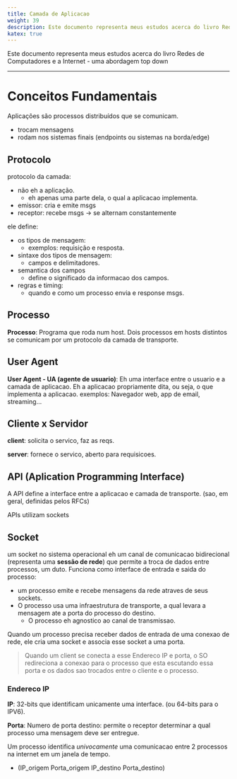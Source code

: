 ```yaml
---
title: Camada de Aplicacao
weight: 39
description: Este documento representa meus estudos acerca do livro Redes de Computadores e a Internet - uma abordagem top down
katex: true
---
```

Este documento representa meus estudos acerca do livro Redes de Computadores e a Internet - uma abordagem top down

---

# Conceitos Fundamentais

Aplicações são processos distribuídos que se comunicam. 
- trocam mensagens
- rodam nos sistemas finais (endpoints ou sistemas na borda/edge)

## Protocolo

protocolo da camada:
- não eh a aplicação.
    - eh apenas uma parte dela, o qual a aplicacao implementa.
- emissor: cria e emite msgs
- receptor: recebe msgs -> se alternam constantemente

ele define:
- os tipos de mensagem:
    - exemplos: requisição e resposta.
- sintaxe dos tipos de mensagem:
    - campos e delimitadores.
- semantica dos campos
    - define o significado da informacao dos campos.
- regras e timing:
    - quando e como um processo envia e response msgs.

## Processo
__Processo__: Programa que roda num host. Dois processos em hosts distintos se comunicam por um protocolo da camada de transporte.

## User Agent
__User Agent - UA (agente de usuario)__: Eh uma interface entre o usuario e a camada de aplicacao. Eh a aplicacao propriamente dita, ou seja, o que implementa a aplicacao.
exemplos: Navegador web, app de email, streaming...

## Cliente x Servidor
**client**: solicita o servico, faz as reqs.

**server**: fornece o servico, aberto para requisicoes.

## API (Aplication Programming Interface)
A API define a interface entre a aplicacao e camada de transporte. (sao, em geral, definidas pelos RFCs)

APIs utilizam sockets

## Socket 
um socket no sistema operacional eh um canal de comunicacao bidirecional (representa uma __sessão de rede__) que permite a troca de dados entre processos, um duto. Funciona como interface de entrada e saida do processo:

- um processo emite e recebe mensagens da rede atraves de seus sockets.
- O processo usa uma infraestrutura de transporte, a qual levara a mensagem ate a porta do processo do destino.
    - O processo eh agnostico ao canal de transmissao.

Quando um processo precisa receber dados de entrada de uma conexao de rede, ele cria uma socket e associa esse socket a uma porta.

> Quando um client se conecta a esse Endereco IP e porta, o SO redireciona a conexao para o processo que esta escutando essa porta e os dados sao trocados entre o cliente e o processo.

### Endereco IP
__IP__: 32-bits que identificam unicamente uma interface. (ou 64-bits para o IPV6).

__Porta__: Numero de porta destino: permite o receptor determinar a qual processo uma mensagem deve ser entregue.

Um processo identifica _univocamente_ uma comunicacao entre 2 processos na internet em um janela de tempo.
- (IP_origem Porta_origem IP_destino Porta_destino)
